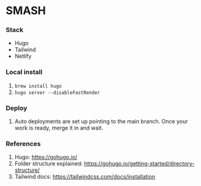 # SMASH

### Stack
- Hugo
- Tailwind
- Netlify

### Local install
1. `brew install hugo`
2. `hugo server --disableFastRender`

### Deploy
1. Auto deployments are set up pointing to the main branch. Once your work is ready, merge it in and wait.

### References
1. Hugo: https://gohugo.io/
2. Folder structure explained: https://gohugo.io/getting-started/directory-structure/
3. Tailwind docs: https://tailwindcss.com/docs/installation